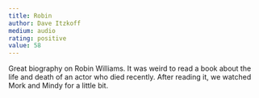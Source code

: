 ```yaml
---
title: Robin 
author: Dave Itzkoff
medium: audio
rating: positive
value: 58
---
```


Great biography on Robin Williams. It was weird to read a book about the life and death of an actor who died recently. After reading it, we watched Mork and Mindy for a little bit.